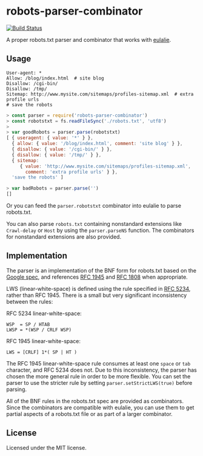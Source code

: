# robots-parser-combinator

[![Build Status](https://travis-ci.org/Risto-Stevcev/robots-parser-combinator.svg)](https://travis-ci.org/Risto-Stevcev/robots-parser-combinator)

A proper robots.txt parser and combinator that works with [eulalie](https://github.com/bodil/eulalie).


## Usage
```
User-agent: *
Allow: /blog/index.html  # site blog
Disallow: /cgi-bin/
Disallow: /tmp/
Sitemap: http://www.mysite.com/sitemaps/profiles-sitemap.xml  # extra profile urls
# save the robots
```


```javascript
> const parser = require('robots-parser-combinator')
> const robotstxt = fs.readFileSync('./robots.txt', 'utf8')
>
> var goodRobots = parser.parse(robotstxt)
[ { useragent: { value: '*' } },
  { allow: { value: '/blog/index.html', comment: 'site blog' } },
  { disallow: { value: '/cgi-bin/' } },
  { disallow: { value: '/tmp/' } },
  { sitemap:
     { value: 'http://www.mysite.com/sitemaps/profiles-sitemap.xml',
       comment: 'extra profile urls' } },
  'save the robots' ]

> var badRobots = parser.parse('')
[]
```

Or you can feed the `parser.robotstxt` combinator into eulalie to parse robots.txt.

You can also parse `robots.txt` containing nonstandard extensions like `Crawl-delay` or `Host` by using the `parser.parseNS` function. The combinators for nonstandard extensions are also provided.


## Implementation

The parser is an implementation of the BNF form for robots.txt based on the [Google spec](https://developers.google.com/webmasters/control-crawl-index/docs/robots_txt), and references  [RFC 1945](http://www.ietf.org/rfc/rfc1945.txt) and [RFC 1808](http://www.ietf.org/rfc/rfc1808.txt) when appropriate.

LWS (linear-white-space) is defined using the rule specified in [RFC 5234](http://www.ietf.org/rfc/rfc5234.txt), rather than RFC 1945. There is a small but very significant inconsistency between the rules:

RFC 5234 linear-white-space:
```
WSP  = SP / HTAB
LWSP = *(WSP / CRLF WSP)
```

RFC 1945 linear-white-space:
```
LWS = [CRLF] 1*( SP | HT )
```

The RFC 1945 linear-white-space rule consumes at least one `space` or `tab` character, and RFC 5234 does not. Due to this inconsistency, the parser has chosen the more general rule in order to be more flexible. You can set the parser to use the stricter rule by setting `parser.setStrictLWS(true)` before parsing.

All of the BNF rules in the robots.txt spec are provided as combinators. Since the combinators are compatible with eulalie, you can use them to get partial aspects of a robots.txt file or as part of a larger combinator.


## License
Licensed under the MIT license.
